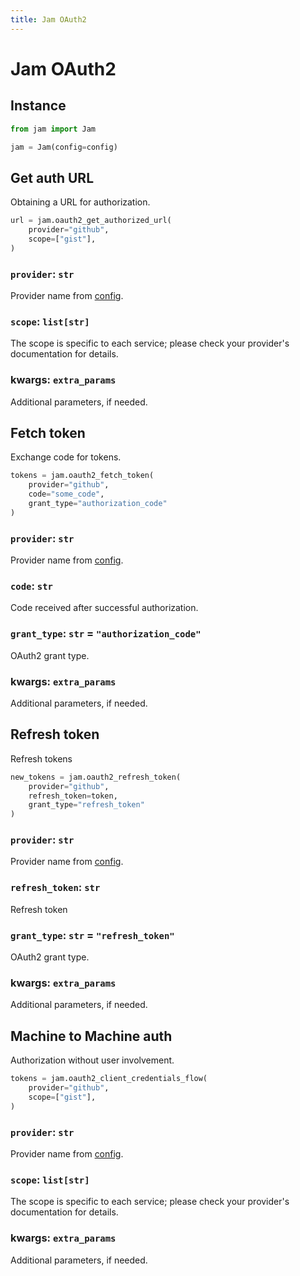 ```yaml
---
title: Jam OAuth2
---
```


# Jam OAuth2

## Instance

```python
from jam import Jam

jam = Jam(config=config)
```

## Get auth URL
Obtaining a URL for authorization.

```python
url = jam.oauth2_get_authorized_url(
    provider="github",
    scope=["gist"],
)
```

### `provider`: `str`
Provider name from [config](config.md).

### `scope`: `list[str]`
The scope is specific to each service; please
check your provider's documentation for details.

### kwargs: `extra_params`
Additional parameters, if needed.

## Fetch token
Exchange code for tokens.

```python
tokens = jam.oauth2_fetch_token(
    provider="github",
    code="some_code",
    grant_type="authorization_code"
)
```

### `provider`: `str`
Provider name from [config](config.md).

### `code`: `str`
Code received after successful authorization.

### `grant_type`: `str` = `"authorization_code"`
OAuth2 grant type.

### kwargs: `extra_params`
Additional parameters, if needed.

## Refresh token
Refresh tokens

```python
new_tokens = jam.oauth2_refresh_token(
    provider="github",
    refresh_token=token,
    grant_type="refresh_token"
)
```

### `provider`: `str`
Provider name from [config](config.md).

### `refresh_token`: `str`
Refresh token

### `grant_type`: `str` = `"refresh_token"`
OAuth2 grant type.

### kwargs: `extra_params`
Additional parameters, if needed.

## Machine to Machine auth
Authorization without user involvement.

```python
tokens = jam.oauth2_client_credentials_flow(
    provider="github",
    scope=["gist"],
)
```

### `provider`: `str`
Provider name from [config](config.md).

### `scope`: `list[str]`
The scope is specific to each service; please
check your provider's documentation for details.

### kwargs: `extra_params`
Additional parameters, if needed.